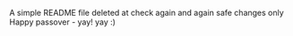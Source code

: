 A simple README file
deleted at
check again
and again
safe changes only
Happy passover - yay!
yay :) 
